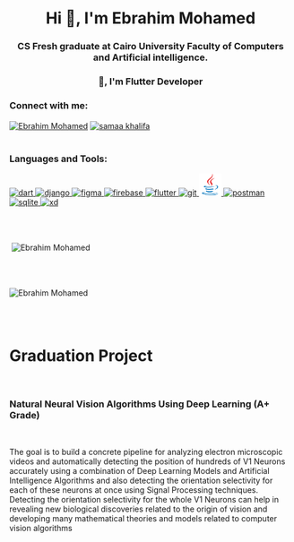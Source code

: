 <h1 align="center">Hi 👋, I'm Ebrahim Mohamed</h1>
<h3 align="center">CS Fresh graduate at Cairo University Faculty of Computers and Artificial intelligence.</h3>
<h3 align="center">👋, I'm Flutter Developer </h3>



<h3 align="left">Connect with me:</h3>
<p align="left">
<a href="https://www.linkedin.com/in/ebrahim-mohamed-a634841a3/" target="blank"><img align="center" src="https://raw.githubusercontent.com/rahuldkjain/github-profile-readme-generator/master/src/images/icons/Social/linked-in-alt.svg" alt="Ebrahim Mohamed" height="30" width="40" /></a>
<a href="https://www.facebook.com/ana.almagic.3551/" target="blank"><img align="center" src="https://raw.githubusercontent.com/rahuldkjain/github-profile-readme-generator/master/src/images/icons/Social/facebook.svg" alt="samaa khalifa" height="30" width="40" /></a>


<br>
<br>

<h3 align="left">Languages and Tools:</h3>
<p align="left"> <a href="https://dart.dev" target="_blank" rel="noreferrer"> <img src="https://www.vectorlogo.zone/logos/dartlang/dartlang-icon.svg" alt="dart" width="40" height="40"/> </a> <a href="https://www.djangoproject.com/" target="_blank" rel="noreferrer"> <img src="https://cdn.worldvectorlogo.com/logos/django.svg" alt="django" width="40" height="40"/> </a> <a href="https://www.figma.com/" target="_blank" rel="noreferrer"> <img src="https://www.vectorlogo.zone/logos/figma/figma-icon.svg" alt="figma" width="40" height="40"/> </a> <a href="https://firebase.google.com/" target="_blank" rel="noreferrer"> <img src="https://www.vectorlogo.zone/logos/firebase/firebase-icon.svg" alt="firebase" width="40" height="40"/> </a> <a href="https://flutter.dev" target="_blank" rel="noreferrer"> <img src="https://www.vectorlogo.zone/logos/flutterio/flutterio-icon.svg" alt="flutter" width="40" height="40"/> </a> <a href="https://git-scm.com/" target="_blank" rel="noreferrer"> <img src="https://www.vectorlogo.zone/logos/git-scm/git-scm-icon.svg" alt="git" width="40" height="40"/> </a> <a href="https://www.java.com" target="_blank" rel="noreferrer"> <img src="https://raw.githubusercontent.com/devicons/devicon/master/icons/java/java-original.svg" alt="java" width="40" height="40"/> </a> <a href="https://laravel.com/" target="_blank" rel="noreferrer">  <a href="https://postman.com" target="_blank" rel="noreferrer"> <img src="https://www.vectorlogo.zone/logos/getpostman/getpostman-icon.svg" alt="postman" width="40" height="40"/> </a> <a href="https://www.sqlite.org/" target="_blank" rel="noreferrer"> <img src="https://www.vectorlogo.zone/logos/sqlite/sqlite-icon.svg" alt="sqlite" width="40" height="40"/> </a> <a href="https://developer.apple.com/swift/" target="_blank" rel="noreferrer">   <a href="https://www.adobe.com/products/xd.html" target="_blank" rel="noreferrer"> <img src="https://cdn.worldvectorlogo.com/logos/adobe-xd.svg" alt="xd" width="40" height="40"/> </a> </p>


<br>
<br>

<p>&nbsp;<img align="center" src="https://github-readme-stats.vercel.app/api?username=Ebrahim1133&show_icons=true&locale=en" alt="Ebrahim Mohamed" /></p>
<br>
<br>
<p><img align="center" src="https://github-readme-streak-stats.herokuapp.com/?user=Ebrahim1133&" alt="Ebrahim Mohamed" /></p>

<br>
<br>
<h1 >Graduation Project</h1>
<br>
<h3 >Natural Neural Vision Algorithms Using Deep Learning (A+ Grade)</h3>
<br>

<p>
The goal is to build a concrete pipeline for analyzing electron microscopic videos and automatically detecting the position of hundreds of V1 Neurons accurately using a combination of Deep Learning Models and Artificial Intelligence Algorithms and also detecting the orientation selectivity for each of these neurons at once using Signal Processing techniques. 
Detecting the orientation selectivity for the whole V1 Neurons can help in revealing new biological discoveries related to the origin of vision and developing many mathematical theories and models related to computer vision algorithms
</p>
